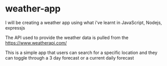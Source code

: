 # weather-app

I will be creating a weather app using what i've learnt in JavaScript, Nodejs, expressjs

The API used to provide the weather data is pulled from the https://www.weatherapi.com/

This is a simple app that users can search for a specific location and they can toggle through a 3 day forecast or a current daily forecast
